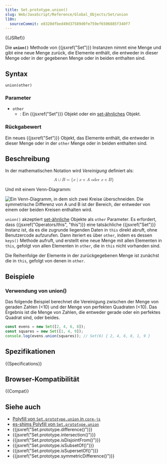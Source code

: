 ```yaml
---
title: Set.prototype.union()
slug: Web/JavaScript/Reference/Global_Objects/Set/union
l10n:
  sourceCommit: e8320dfbed49d37589d0fe759ef6506885f340f7
---
```


{{JSRef}}

Die **`union()`** Methode von {{jsxref("Set")}} Instanzen nimmt eine Menge und gibt eine neue Menge zurück, die Elemente enthält, die entweder in dieser Menge oder in der gegebenen Menge oder in beiden enthalten sind.

## Syntax

```js-nolint
union(other)
```

### Parameter

- `other`
  - : Ein {{jsxref("Set")}} Objekt oder ein [set-ähnliches](/de/docs/Web/JavaScript/Reference/Global_Objects/Set#set-like_objects) Objekt.

### Rückgabewert

Ein neues {{jsxref("Set")}} Objekt, das Elemente enthält, die entweder in dieser Menge oder in der `other` Menge oder in beiden enthalten sind.

## Beschreibung

In der mathematischen Notation wird _Vereinigung_ definiert als:

<!-- Hinweis: Die {} müssen doppelt escaped werden, einmal für Yari -->
<!-- prettier-ignore-start -->
<math display="block">
  <semantics><mrow><mi>A</mi><mo>∪</mo><mi>B</mi><mo>=</mo><mo stretchy="false">{</mo><mi>x</mi><mo>∣</mo><mi>x</mi><mo>∊</mo><mi>A</mi><mtext>&nbsp;oder&nbsp;</mtext><mi>x</mi><mo>∊</mo><mi>B</mi><mo stretchy="false">}</mo></mrow><annotation encoding="TeX">A\cup B = \\{x\midx\in A\text{ or }x\in B\\}</annotation></semantics>
</math>
<!-- prettier-ignore-end -->

Und mit einem Venn-Diagramm:

![Ein Venn-Diagramm, in dem sich zwei Kreise überschneiden. Die symmetrische Differenz von A und B ist der Bereich, der entweder von einem oder beiden Kreisen enthalten wird.](diagram.svg)

`union()` akzeptiert [set-ähnliche](/de/docs/Web/JavaScript/Reference/Global_Objects/Set#set-like_objects) Objekte als `other` Parameter. Es erfordert, dass {{jsxref("Operators/this", "this")}} eine tatsächliche {{jsxref("Set")}} Instanz ist, da es die zugrunde liegenden Daten in `this` direkt abruft, ohne Benutzercode aufzurufen. Dann iteriert es über `other`, indem es dessen `keys()` Methode aufruft, und erstellt eine neue Menge mit allen Elementen in `this`, gefolgt von allen Elementen in `other`, die in `this` nicht vorhanden sind.

Die Reihenfolge der Elemente in der zurückgegebenen Menge ist zunächst die in `this`, gefolgt von denen in `other`.

## Beispiele

### Verwendung von union()

Das folgende Beispiel berechnet die Vereinigung zwischen der Menge von geraden Zahlen (<10) und der Menge von perfekten Quadraten (<10). Das Ergebnis ist die Menge von Zahlen, die entweder gerade oder ein perfektes Quadrat sind, oder beides.

```js
const evens = new Set([2, 4, 6, 8]);
const squares = new Set([1, 4, 9]);
console.log(evens.union(squares)); // Set(6) { 2, 4, 6, 8, 1, 9 }
```

## Spezifikationen

{{Specifications}}

## Browser-Kompatibilität

{{Compat}}

## Siehe auch

- [Polyfill von `Set.prototype.union` in `core-js`](https://github.com/zloirock/core-js#new-set-methods)
- [es-shims Polyfill von `Set.prototype.union`](https://www.npmjs.com/package/set.prototype.union)
- {{jsxref("Set.prototype.difference()")}}
- {{jsxref("Set.prototype.intersection()")}}
- {{jsxref("Set.prototype.isDisjointFrom()")}}
- {{jsxref("Set.prototype.isSubsetOf()")}}
- {{jsxref("Set.prototype.isSupersetOf()")}}
- {{jsxref("Set.prototype.symmetricDifference()")}}
